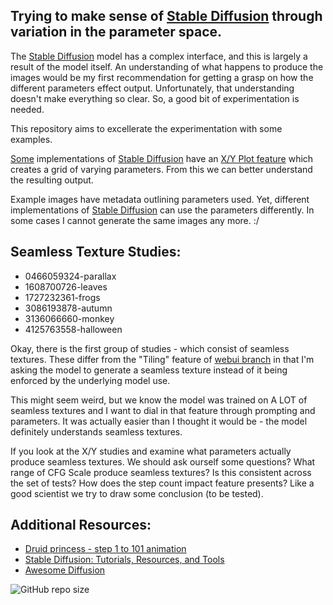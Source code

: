 Trying to make sense of [Stable Diffusion][1] through variation in the parameter space.
------

The [Stable Diffusion][1] model has a complex interface, and this is largely a result of the model itself. An understanding of what happens to produce the images would be my first recommendation for getting a grasp on how the different parameters effect output. Unfortunately, that understanding doesn't make everything so clear. So, a good bit of experimentation is needed.

This repository aims to excellerate the experimentation with some examples. 

[Some][2] implementations of [Stable Diffusion][1] have an [X/Y Plot feature][3] which creates a grid of varying parameters. From this we can better understand the resulting output.

Example images have metadata outlining parameters used. Yet, different implementations of [Stable Diffusion][1] can use the parameters differently. In some cases I cannot generate the same images any more. :/


Seamless Texture Studies:
------

* 0466059324-parallax
* 1608700726-leaves
* 1727232361-frogs
* 3086193878-autumn
* 3136066660-monkey
* 4125763558-halloween

Okay, there is the first group of studies - which consist of seamless textures. These differ from the "Tiling" feature of [webui branch][2] in that I'm asking the model to generate a seamless texture instead of it being enforced by the underlying model use.

This might seem weird, but we know the model was trained on A LOT of seamless textures and I want to dial in that feature through prompting and parameters. It was actually easier than I thought it would be - the model definitely understands seamless textures.

If you look at the X/Y studies and examine what parameters actually produce seamless textures. We should ask ourself some questions? What range of CFG Scale produce seamless textures? Is this consistent across the set of tests? How does the step count impact feature presents? Like a good scientist we try to draw some conclusion (to be tested).


Additional Resources:
------

* [Druid princess - step 1 to 101 animation][4]
* [Stable Diffusion: Tutorials, Resources, and Tools][5]
* [Awesome Diffusion][6]

![GitHub repo size][7]


[1]: https://github.com/CompVis/stable-diffusion
[2]: https://github.com/AUTOMATIC1111/stable-diffusion-webui
[3]: https://github.com/AUTOMATIC1111/stable-diffusion-webui/wiki/Features#xy-plot
[4]: https://www.reddit.com/r/StableDiffusion/comments/xay9ts/druid_princess_step_1_to_101_animation/
[5]: https://stackdiary.com/stable-diffusion-resources/
[6]: https://github.com/cobanov/awesome-diffusion
[7]: https://img.shields.io/github/repo-size/bitRAKE/sd-xy-studies?style=for-the-badge
